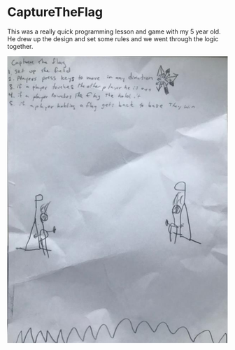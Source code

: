 # CaptureTheFlag

This was a really quick programming lesson and game with my 5 year old.  He drew up the design and set some rules and we went through the logic together.

![Design Drawing](design.jpg?raw=true "Design Drawing")
